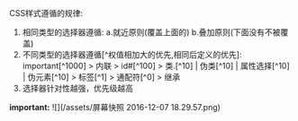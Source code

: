 CSS样式遵循的规律:

1. 相同类型的选择器遵循: a.就近原则(覆盖上面的) b.叠加原则(下面没有不被覆盖)
2. 不同类型的选择器遵循[^权值相加大的优先,相同后定义的优先]:
important[^1000] > 内联 > id#[^100] > 类.[^10]  | 伪类[^10] | 属性选择[^10] | 伪元素[^10] > 标签[^1] > 通配符[^0] > 继承
3. 选择器针对性越强，优先级越高

**important:**
![](/assets/屏幕快照 2016-12-07 18.29.57.png)


